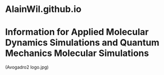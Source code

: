 # AlainWil.github.io
# Information for Applied Molecular Dynamics Simulations and Quantum Mechanics Molecular Simulations
(Avogadro2 logo.jpg)

